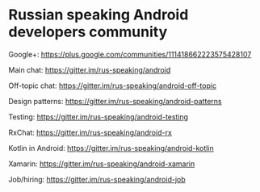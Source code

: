 # Russian speaking Android developers community

Google+: https://plus.google.com/communities/111418662223575428107

Main chat: https://gitter.im/rus-speaking/android

Off-topic chat: https://gitter.im/rus-speaking/android-off-topic

Design patterns: https://gitter.im/rus-speaking/android-patterns

Testing: https://gitter.im/rus-speaking/android-testing

RxChat: https://gitter.im/rus-speaking/android-rx

Kotlin in Android: https://gitter.im/rus-speaking/android-kotlin

Xamarin: https://gitter.im/rus-speaking/android-xamarin

Job/hiring: https://gitter.im/rus-speaking/android-job


